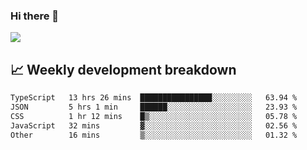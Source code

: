 ### Hi there 👋
<img align="center" src="https://github-readme-stats.vercel.app/api?username=Tumao727&show_icons=true&hide_title=true&theme=dracula" />


## 📈 Weekly development breakdown
<!--START_SECTION:waka-->

```txt
TypeScript   13 hrs 26 mins  ████████████████░░░░░░░░░   63.94 %
JSON         5 hrs 1 min     ██████░░░░░░░░░░░░░░░░░░░   23.93 %
CSS          1 hr 12 mins    █▒░░░░░░░░░░░░░░░░░░░░░░░   05.78 %
JavaScript   32 mins         ▓░░░░░░░░░░░░░░░░░░░░░░░░   02.56 %
Other        16 mins         ▒░░░░░░░░░░░░░░░░░░░░░░░░   01.32 %
```

<!--END_SECTION:waka-->